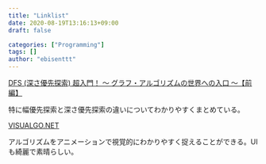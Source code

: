 ```yaml
---
title: "Linklist"
date: 2020-08-19T13:16:13+09:00
draft: false

categories: ["Programming"]
tags: []
author: "ebisenttt"
---
```

[DFS (深さ優先探索) 超入門！ 〜 グラフ・アルゴリズムの世界への入口 〜【前編】](https://qiita.com/drken/items/4a7869c5e304883f539b)

特に幅優先探索と深さ優先探索の違いについてわかりやすくまとめている。

[VISUALGO.NET](https://visualgo.net/ja)

アルゴリズムをアニメーションで視覚的にわかりやすく捉えることができる。UIも綺麗で素晴らしい。

